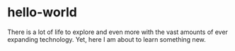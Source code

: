 # hello-world

There is a lot of life to explore and even more with the vast amounts of ever expanding technology. Yet, here I am about to learn something new. 
